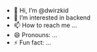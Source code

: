 - 👋 Hi, I’m @dwirzkid
- 👀 I’m interested in backend
- 📫 How to reach me ...
- 😄 Pronouns: ...
- ⚡ Fun fact: ...

<!---
dwirzkid/dwirzkid is a ✨ special ✨ repository because its `README.md` (this file) appears on your GitHub profile.
You can click the Preview link to take a look at your changes.
--->
